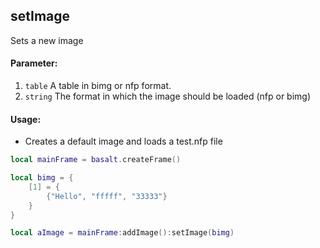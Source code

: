 ## setImage
Sets a new image

#### Parameter:

1. `table` A table in bimg or nfp format.
1. `string` The format in which the image should be loaded (nfp or bimg)

#### Usage:

* Creates a default image and loads a test.nfp file

```lua
local mainFrame = basalt.createFrame()

local bimg = {
    [1] = {
        {"Hello", "fffff", "33333"}
    }
}

local aImage = mainFrame:addImage():setImage(bimg)
```
